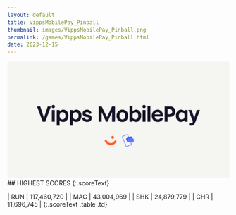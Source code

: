 ```yaml
---
layout: default
title: VippsMobilePay_Pinball
thumbnail: images/VippsMobilePay_Pinball.png
permalink: /games/VippsMobilePay_Pinball.html
date: 2023-12-15
---
```


<img src="../images/VippsMobilePay_Pinball.png" class="gameThumbnail img-fluid mx-auto align-middle">
## HIGHEST SCORES
{:.scoreText}

| RUN | 117,460,720 | 
| MAG | 43,004,969 | 
| SHK | 24,879,779 | 
| CHR | 11,696,745 | 
{:.scoreText .table .td}
